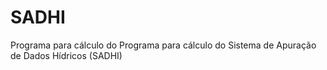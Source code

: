 # SADHI
Programa para cálculo do Programa para cálculo do Sistema de Apuração de Dados Hídricos (SADHI) 
